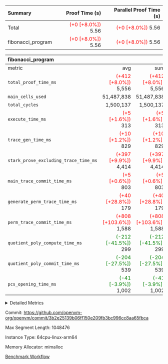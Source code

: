 | Summary | Proof Time (s) | Parallel Proof Time (s) |
|:---|---:|---:|
| Total | <span style='color: red'>(+0 [+8.0%])</span> 5.56 | <span style='color: red'>(+0 [+8.0%])</span> 5.56 |
| fibonacci_program | <span style='color: red'>(+0 [+8.0%])</span> 5.56 | <span style='color: red'>(+0 [+8.0%])</span> 5.56 |


| fibonacci_program |||||
|:---|---:|---:|---:|---:|
|metric|avg|sum|max|min|
| `total_proof_time_ms ` | <span style='color: red'>(+412 [+8.0%])</span> 5,556 | <span style='color: red'>(+412 [+8.0%])</span> 5,556 | <span style='color: red'>(+412 [+8.0%])</span> 5,556 | <span style='color: red'>(+412 [+8.0%])</span> 5,556 |
| `main_cells_used     ` |  51,487,838 |  51,487,838 |  51,487,838 |  51,487,838 |
| `total_cycles        ` |  1,500,137 |  1,500,137 |  1,500,137 |  1,500,137 |
| `execute_time_ms     ` | <span style='color: red'>(+5 [+1.6%])</span> 313 | <span style='color: red'>(+5 [+1.6%])</span> 313 | <span style='color: red'>(+5 [+1.6%])</span> 313 | <span style='color: red'>(+5 [+1.6%])</span> 313 |
| `trace_gen_time_ms   ` | <span style='color: red'>(+10 [+1.2%])</span> 829 | <span style='color: red'>(+10 [+1.2%])</span> 829 | <span style='color: red'>(+10 [+1.2%])</span> 829 | <span style='color: red'>(+10 [+1.2%])</span> 829 |
| `stark_prove_excluding_trace_time_ms` | <span style='color: red'>(+397 [+9.9%])</span> 4,414 | <span style='color: red'>(+397 [+9.9%])</span> 4,414 | <span style='color: red'>(+397 [+9.9%])</span> 4,414 | <span style='color: red'>(+397 [+9.9%])</span> 4,414 |
| `main_trace_commit_time_ms` | <span style='color: red'>(+5 [+0.6%])</span> 803 | <span style='color: red'>(+5 [+0.6%])</span> 803 | <span style='color: red'>(+5 [+0.6%])</span> 803 | <span style='color: red'>(+5 [+0.6%])</span> 803 |
| `generate_perm_trace_time_ms` | <span style='color: red'>(+40 [+28.8%])</span> 179 | <span style='color: red'>(+40 [+28.8%])</span> 179 | <span style='color: red'>(+40 [+28.8%])</span> 179 | <span style='color: red'>(+40 [+28.8%])</span> 179 |
| `perm_trace_commit_time_ms` | <span style='color: red'>(+808 [+103.6%])</span> 1,588 | <span style='color: red'>(+808 [+103.6%])</span> 1,588 | <span style='color: red'>(+808 [+103.6%])</span> 1,588 | <span style='color: red'>(+808 [+103.6%])</span> 1,588 |
| `quotient_poly_compute_time_ms` | <span style='color: green'>(-212 [-41.5%])</span> 299 | <span style='color: green'>(-212 [-41.5%])</span> 299 | <span style='color: green'>(-212 [-41.5%])</span> 299 | <span style='color: green'>(-212 [-41.5%])</span> 299 |
| `quotient_poly_commit_time_ms` | <span style='color: green'>(-204 [-27.5%])</span> 539 | <span style='color: green'>(-204 [-27.5%])</span> 539 | <span style='color: green'>(-204 [-27.5%])</span> 539 | <span style='color: green'>(-204 [-27.5%])</span> 539 |
| `pcs_opening_time_ms ` | <span style='color: green'>(-41 [-3.9%])</span> 1,002 | <span style='color: green'>(-41 [-3.9%])</span> 1,002 | <span style='color: green'>(-41 [-3.9%])</span> 1,002 | <span style='color: green'>(-41 [-3.9%])</span> 1,002 |



<details>
<summary>Detailed Metrics</summary>

| group | num_segments | keygen_time_ms | commit_exe_time_ms |
| --- | --- | --- | --- |
| fibonacci_program | 1 | 378 | 5 | 

| group | air_name | quotient_deg | interactions | constraints |
| --- | --- | --- | --- | --- |
| fibonacci_program | AccessAdapterAir<16> | 2 | 5 | 14 | 
| fibonacci_program | AccessAdapterAir<2> | 2 | 5 | 14 | 
| fibonacci_program | AccessAdapterAir<32> | 2 | 5 | 14 | 
| fibonacci_program | AccessAdapterAir<4> | 2 | 5 | 14 | 
| fibonacci_program | AccessAdapterAir<64> | 2 | 5 | 14 | 
| fibonacci_program | AccessAdapterAir<8> | 2 | 5 | 14 | 
| fibonacci_program | BitwiseOperationLookupAir<8> | 2 | 2 | 4 | 
| fibonacci_program | MemoryMerkleAir<8> | 2 | 4 | 40 | 
| fibonacci_program | PersistentBoundaryAir<8> | 2 | 3 | 6 | 
| fibonacci_program | PhantomAir | 2 | 3 | 5 | 
| fibonacci_program | Poseidon2PeripheryAir<BabyBearParameters>, 1> | 2 | 1 | 286 | 
| fibonacci_program | ProgramAir | 1 | 1 | 4 | 
| fibonacci_program | RangeTupleCheckerAir<2> | 1 | 1 | 4 | 
| fibonacci_program | VariableRangeCheckerAir | 1 | 1 | 4 | 
| fibonacci_program | VmAirWrapper<Rv32BaseAluAdapterAir, BaseAluCoreAir<4, 8> | 2 | 19 | 43 | 
| fibonacci_program | VmAirWrapper<Rv32BaseAluAdapterAir, LessThanCoreAir<4, 8> | 2 | 17 | 39 | 
| fibonacci_program | VmAirWrapper<Rv32BaseAluAdapterAir, ShiftCoreAir<4, 8> | 2 | 23 | 90 | 
| fibonacci_program | VmAirWrapper<Rv32BranchAdapterAir, BranchEqualCoreAir<4> | 2 | 11 | 25 | 
| fibonacci_program | VmAirWrapper<Rv32BranchAdapterAir, BranchLessThanCoreAir<4, 8> | 2 | 13 | 41 | 
| fibonacci_program | VmAirWrapper<Rv32CondRdWriteAdapterAir, Rv32JalLuiCoreAir> | 2 | 10 | 22 | 
| fibonacci_program | VmAirWrapper<Rv32HintStoreAdapterAir, Rv32HintStoreCoreAir> | 2 | 15 | 17 | 
| fibonacci_program | VmAirWrapper<Rv32JalrAdapterAir, Rv32JalrCoreAir> | 2 | 16 | 20 | 
| fibonacci_program | VmAirWrapper<Rv32LoadStoreAdapterAir, LoadSignExtendCoreAir<4, 8> | 2 | 18 | 33 | 
| fibonacci_program | VmAirWrapper<Rv32LoadStoreAdapterAir, LoadStoreCoreAir<4> | 2 | 17 | 38 | 
| fibonacci_program | VmAirWrapper<Rv32MultAdapterAir, DivRemCoreAir<4, 8> | 2 | 25 | 88 | 
| fibonacci_program | VmAirWrapper<Rv32MultAdapterAir, MulHCoreAir<4, 8> | 2 | 24 | 38 | 
| fibonacci_program | VmAirWrapper<Rv32MultAdapterAir, MultiplicationCoreAir<4, 8> | 2 | 19 | 26 | 
| fibonacci_program | VmAirWrapper<Rv32RdWriteAdapterAir, Rv32AuipcCoreAir> | 2 | 11 | 15 | 
| fibonacci_program | VmConnectorAir | 2 | 3 | 9 | 

| group | air_name | segment | rows | prep_cols | perm_cols | main_cols | cells |
| --- | --- | --- | --- | --- | --- | --- | --- |
| fibonacci_program | AccessAdapterAir<8> | 0 | 64 |  | 24 | 17 | 2,624 | 
| fibonacci_program | BitwiseOperationLookupAir<8> | 0 | 65,536 | 3 | 8 | 2 | 655,360 | 
| fibonacci_program | MemoryMerkleAir<8> | 0 | 256 |  | 20 | 32 | 13,312 | 
| fibonacci_program | PersistentBoundaryAir<8> | 0 | 64 |  | 12 | 20 | 2,048 | 
| fibonacci_program | PhantomAir | 0 | 2 |  | 12 | 6 | 36 | 
| fibonacci_program | Poseidon2PeripheryAir<BabyBearParameters>, 1> | 0 | 256 |  | 8 | 300 | 78,848 | 
| fibonacci_program | ProgramAir | 0 | 4,096 |  | 8 | 10 | 73,728 | 
| fibonacci_program | RangeTupleCheckerAir<2> | 0 | 524,288 | 2 | 8 | 1 | 4,718,592 | 
| fibonacci_program | VariableRangeCheckerAir | 0 | 262,144 | 2 | 8 | 1 | 2,359,296 | 
| fibonacci_program | VmAirWrapper<Rv32BaseAluAdapterAir, BaseAluCoreAir<4, 8> | 0 | 1,048,576 |  | 80 | 36 | 121,634,816 | 
| fibonacci_program | VmAirWrapper<Rv32BaseAluAdapterAir, LessThanCoreAir<4, 8> | 0 | 524,288 |  | 40 | 37 | 40,370,176 | 
| fibonacci_program | VmAirWrapper<Rv32BaseAluAdapterAir, ShiftCoreAir<4, 8> | 0 | 2 |  | 52 | 53 | 210 | 
| fibonacci_program | VmAirWrapper<Rv32BranchAdapterAir, BranchEqualCoreAir<4> | 0 | 262,144 |  | 48 | 26 | 19,398,656 | 
| fibonacci_program | VmAirWrapper<Rv32BranchAdapterAir, BranchLessThanCoreAir<4, 8> | 0 | 8 |  | 56 | 32 | 704 | 
| fibonacci_program | VmAirWrapper<Rv32CondRdWriteAdapterAir, Rv32JalLuiCoreAir> | 0 | 131,072 |  | 44 | 18 | 8,126,464 | 
| fibonacci_program | VmAirWrapper<Rv32HintStoreAdapterAir, Rv32HintStoreCoreAir> | 0 | 4 |  | 36 | 26 | 248 | 
| fibonacci_program | VmAirWrapper<Rv32JalrAdapterAir, Rv32JalrCoreAir> | 0 | 16 |  | 36 | 28 | 1,024 | 
| fibonacci_program | VmAirWrapper<Rv32LoadStoreAdapterAir, LoadStoreCoreAir<4> | 0 | 32 |  | 72 | 40 | 3,584 | 
| fibonacci_program | VmAirWrapper<Rv32RdWriteAdapterAir, Rv32AuipcCoreAir> | 0 | 16 |  | 28 | 21 | 784 | 
| fibonacci_program | VmConnectorAir | 0 | 2 | 1 | 12 | 4 | 32 | 

| group | segment | trace_gen_time_ms | total_proof_time_ms | total_cycles | total_cells | stark_prove_excluding_trace_time_ms | quotient_poly_compute_time_ms | quotient_poly_commit_time_ms | perm_trace_commit_time_ms | pcs_opening_time_ms | main_trace_commit_time_ms | main_cells_used | generate_perm_trace_time_ms | execute_time_ms |
| --- | --- | --- | --- | --- | --- | --- | --- | --- | --- | --- | --- | --- | --- | --- |
| fibonacci_program | 0 | 829 | 5,556 | 1,500,137 | 197,440,542 | 4,414 | 299 | 539 | 1,588 | 1,002 | 803 | 51,487,838 | 179 | 313 | 

</details>


Commit: https://github.com/openvm-org/openvm/commit/3b2e25139b06ff150e209fb3bc996cc8aa65fbca

Max Segment Length: 1048476

Instance Type: 64cpu-linux-arm64

Memory Allocator: mimalloc

[Benchmark Workflow](https://github.com/openvm-org/openvm/actions/runs/12971496592)
